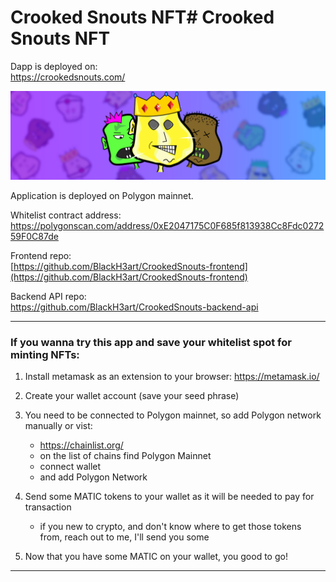 # Crooked Snouts NFT# Crooked Snouts NFT

Dapp is deployed on:\
https://crookedsnouts.com/

![](https://github.com/BlackH3art/CrookedSnouts-frontend/blob/main/src/images/bg-thumbnail.png "thumbnail")

Application is deployed on Polygon mainnet.

Whitelist contract address:\
https://polygonscan.com/address/0xE2047175C0F685f813938Cc8Fdc027259F0C87de

Frontend repo:\
[https://github.com/BlackH3art/CrookedSnouts-frontend](https://github.com/BlackH3art/CrookedSnouts-frontend)

Backend API repo:\
https://github.com/BlackH3art/CrookedSnouts-backend-api

-----

### If you wanna try this app and save your whitelist spot for minting NFTs:
1. Install metamask as an extension to your browser: https://metamask.io/
2. Create your wallet account (save your seed phrase)

3. You need to be connected to Polygon mainnet, so add Polygon network manually or vist:
    - https://chainlist.org/
    - on the list of chains find Polygon Mainnet
    - connect wallet
    - and add Polygon Network
4. Send some MATIC tokens to your wallet as it will be needed to pay for transaction
    - if you new to crypto, and don't know where to get those tokens from, reach out to me, I'll send you some
5. Now that you have some MATIC on your wallet, you good to go!

----


